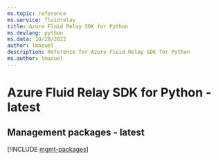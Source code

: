 ```yaml
---
ms.topic: reference
ms.service: fluidrelay
title: Azure Fluid Relay SDK for Python
ms.devlang: python
ms.data: 10/28/2022
author: lmazuel
description: Reference for Azure Fluid Relay SDK for Python
ms.author: lmazuel
---
```

# Azure Fluid Relay SDK for Python - latest

## Management packages - latest
[!INCLUDE [mgmt-packages](fluid-relay-mgmt-index.md)]